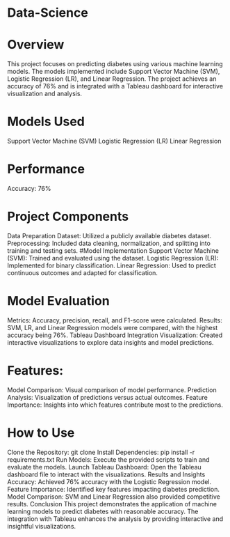 # Data-Science
# Overview
This project focuses on predicting diabetes using various machine learning models. The models implemented include Support Vector Machine (SVM), Logistic Regression (LR), and Linear Regression. The project achieves an accuracy of 76% and is integrated with a Tableau dashboard for interactive visualization and analysis.

 # Models Used
Support Vector Machine (SVM)
Logistic Regression (LR)
Linear Regression
 # Performance
Accuracy: 76%
# Project Components
Data Preparation
Dataset: Utilized a publicly available diabetes dataset.
Preprocessing: Included data cleaning, normalization, and splitting into training and testing sets.
 #Model Implementation
Support Vector Machine (SVM): Trained and evaluated using the dataset.
Logistic Regression (LR): Implemented for binary classification.
Linear Regression: Used to predict continuous outcomes and adapted for classification.
 # Model Evaluation
Metrics: Accuracy, precision, recall, and F1-score were calculated.
Results: SVM, LR, and Linear Regression models were compared, with the highest accuracy being 76%.
Tableau Dashboard Integration
Visualization: Created interactive visualizations to explore data insights and model predictions.
 # Features:
Model Comparison: Visual comparison of model performance.
Prediction Analysis: Visualization of predictions versus actual outcomes.
Feature Importance: Insights into which features contribute most to the predictions.
 # How to Use
Clone the Repository: git clone <repository-url>
Install Dependencies: pip install -r requirements.txt
Run Models: Execute the provided scripts to train and evaluate the models.
Launch Tableau Dashboard: Open the Tableau dashboard file to interact with the visualizations.
Results and Insights
Accuracy: Achieved 76% accuracy with the Logistic Regression model.
Feature Importance: Identified key features impacting diabetes prediction.
Model Comparison: SVM and Linear Regression also provided competitive results.
Conclusion
This project demonstrates the application of machine learning models to predict diabetes with reasonable accuracy. The integration with Tableau enhances the analysis by providing interactive and insightful visualizations.
